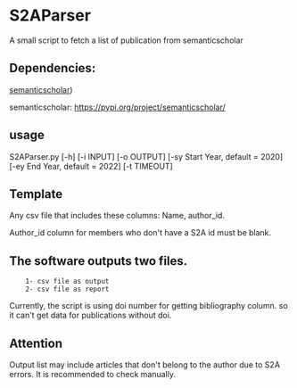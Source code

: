 # S2AParser
A small script to fetch a list of publication from semanticscholar

## Dependencies:
[semanticscholar](https://pypi.org/project/semanticscholar/))

semanticscholar: https://pypi.org/project/semanticscholar/

## usage
S2AParser.py [-h] [-i INPUT] [-o OUTPUT]
                    [-sy Start Year, default = 2020]
                    [-ey End Year, default = 2022] [-t TIMEOUT]



## Template
Any csv file that includes these columns: Name, author_id. 

Author_id column for members who don't have a S2A id must be blank.

## The software outputs two files. 
		1- csv file as output
		2- csv file as report 

Currently, the script is using doi number for getting bibliography column. so it can't get data for publications without doi.

## Attention
Output list may include articles that don't belong to the author due to S2A errors. It is recommended to check manually.
